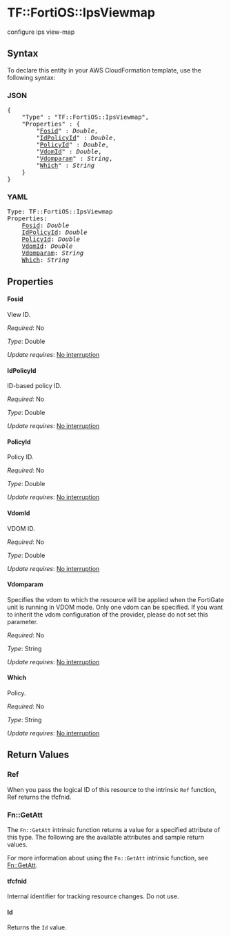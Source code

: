 # TF::FortiOS::IpsViewmap

configure ips view-map

## Syntax

To declare this entity in your AWS CloudFormation template, use the following syntax:

### JSON

<pre>
{
    "Type" : "TF::FortiOS::IpsViewmap",
    "Properties" : {
        "<a href="#fosid" title="Fosid">Fosid</a>" : <i>Double</i>,
        "<a href="#idpolicyid" title="IdPolicyId">IdPolicyId</a>" : <i>Double</i>,
        "<a href="#policyid" title="PolicyId">PolicyId</a>" : <i>Double</i>,
        "<a href="#vdomid" title="VdomId">VdomId</a>" : <i>Double</i>,
        "<a href="#vdomparam" title="Vdomparam">Vdomparam</a>" : <i>String</i>,
        "<a href="#which" title="Which">Which</a>" : <i>String</i>
    }
}
</pre>

### YAML

<pre>
Type: TF::FortiOS::IpsViewmap
Properties:
    <a href="#fosid" title="Fosid">Fosid</a>: <i>Double</i>
    <a href="#idpolicyid" title="IdPolicyId">IdPolicyId</a>: <i>Double</i>
    <a href="#policyid" title="PolicyId">PolicyId</a>: <i>Double</i>
    <a href="#vdomid" title="VdomId">VdomId</a>: <i>Double</i>
    <a href="#vdomparam" title="Vdomparam">Vdomparam</a>: <i>String</i>
    <a href="#which" title="Which">Which</a>: <i>String</i>
</pre>

## Properties

#### Fosid

View ID.

_Required_: No

_Type_: Double

_Update requires_: [No interruption](https://docs.aws.amazon.com/AWSCloudFormation/latest/UserGuide/using-cfn-updating-stacks-update-behaviors.html#update-no-interrupt)

#### IdPolicyId

ID-based policy ID.

_Required_: No

_Type_: Double

_Update requires_: [No interruption](https://docs.aws.amazon.com/AWSCloudFormation/latest/UserGuide/using-cfn-updating-stacks-update-behaviors.html#update-no-interrupt)

#### PolicyId

Policy ID.

_Required_: No

_Type_: Double

_Update requires_: [No interruption](https://docs.aws.amazon.com/AWSCloudFormation/latest/UserGuide/using-cfn-updating-stacks-update-behaviors.html#update-no-interrupt)

#### VdomId

VDOM ID.

_Required_: No

_Type_: Double

_Update requires_: [No interruption](https://docs.aws.amazon.com/AWSCloudFormation/latest/UserGuide/using-cfn-updating-stacks-update-behaviors.html#update-no-interrupt)

#### Vdomparam

Specifies the vdom to which the resource will be applied when the FortiGate unit is running in VDOM mode. Only one vdom can be specified. If you want to inherit the vdom configuration of the provider, please do not set this parameter.

_Required_: No

_Type_: String

_Update requires_: [No interruption](https://docs.aws.amazon.com/AWSCloudFormation/latest/UserGuide/using-cfn-updating-stacks-update-behaviors.html#update-no-interrupt)

#### Which

Policy.

_Required_: No

_Type_: String

_Update requires_: [No interruption](https://docs.aws.amazon.com/AWSCloudFormation/latest/UserGuide/using-cfn-updating-stacks-update-behaviors.html#update-no-interrupt)

## Return Values

### Ref

When you pass the logical ID of this resource to the intrinsic `Ref` function, Ref returns the tfcfnid.

### Fn::GetAtt

The `Fn::GetAtt` intrinsic function returns a value for a specified attribute of this type. The following are the available attributes and sample return values.

For more information about using the `Fn::GetAtt` intrinsic function, see [Fn::GetAtt](https://docs.aws.amazon.com/AWSCloudFormation/latest/UserGuide/intrinsic-function-reference-getatt.html).

#### tfcfnid

Internal identifier for tracking resource changes. Do not use.

#### Id

Returns the <code>Id</code> value.

